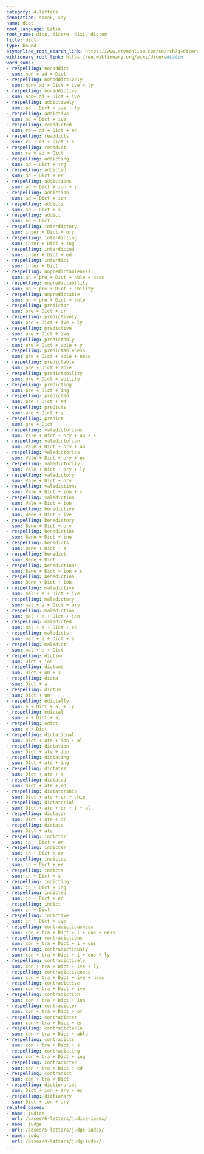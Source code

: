```yaml
---
category: 4-letters
denotation: speak, say
name: dict
root_language: Latin
root_name: dico, dicere, dixi, dictum
title: dict
type: bound
etymonline_root_search_link: https://www.etymonline.com/search?q=dicere
wiktionary_root_link: https://en.wiktionary.org/wiki/dicere#Latin
word_sums:
- respelling: nonaddict
  sum: non + ad + Dict
- respelling: nonaddictively
  sum: non+ ad + Dict + ive + ly
- respelling: nonaddictive
  sum: non+ ad + Dict + ive
- respelling: addictively
  sum: ad + Dict + ive + ly
- respelling: addictive
  sum: ad + Dict + ive
- respelling: readdicted
  sum: re + ad + Dict + ed
- respelling: readdicts
  sum: re + ad + Dict + s
- respelling: readdict
  sum: re + ad + Dict
- respelling: addicting
  sum: ad + Dict + ing
- respelling: addicted
  sum: ad + Dict + ed
- respelling: addictions
  sum: ad + Dict + ion + s
- respelling: addiction
  sum: ad + Dict + ion
- respelling: addicts
  sum: ad + Dict + s
- respelling: addict
  sum: ad + Dict
- respelling: interdictory
  sum: inter + Dict + ory
- respelling: interdicting
  sum: inter + Dict + ing
- respelling: interdicted
  sum: inter + Dict + ed
- respelling: interdict
  sum: inter + Dict
- respelling: unpredictableness
  sum: un + pre + Dict + able + ness
- respelling: unpredictability
  sum: un + pre + Dict + ability
- respelling: unpredictable
  sum: un + pre + Dict + able
- respelling: predictor
  sum: pre + Dict + or
- respelling: predictively
  sum: pre + Dict + ive + ly
- respelling: predictive
  sum: pre + Dict + ive
- respelling: predictably
  sum: pre + Dict + able + y
- respelling: predictableness
  sum: pre + Dict + able + ness
- respelling: predictable
  sum: pre + Dict + able
- respelling: predictability
  sum: pre + Dict + ability
- respelling: predicting
  sum: pre + Dict + ing
- respelling: predicted
  sum: pre + Dict + ed
- respelling: predicts
  sum: pre + Dict + s
- respelling: predict
  sum: pre + Dict
- respelling: valedictorians
  sum: Vale + Dict + ory + an + s
- respelling: valedictorian
  sum: Vale + Dict + ory + an
- respelling: valedictories
  sum: Vale + Dict + ory + es
- respelling: valedictorily
  sum: Vale + Dict + ory + ly
- respelling: valedictory
  sum: Vale + Dict + ory
- respelling: valedictions
  sum: Vale + Dict + ion + s
- respelling: valediction
  sum: Vale + Dict + ion
- respelling: benedictive
  sum: Bene + Dict + ive
- respelling: benedictory
  sum: Bene + Dict + ory
- respelling: benedictine
  sum: Bene + Dict + ine
- respelling: benedicts
  sum: Bene + Dict + s
- respelling: benedict
  sum: Bene + Dict
- respelling: benedictions
  sum: Bene + Dict + ion + s
- respelling: benediction
  sum: Bene + Dict + ion
- respelling: maledictive
  sum: mal + e + Dict + ive
- respelling: maledictory
  sum: mal + e + Dict + ory
- respelling: malediction
  sum: mal + e + Dict + ion
- respelling: maledicted
  sum: mal + e + Dict + ed
- respelling: maledicts
  sum: mal + e + Dict + s
- respelling: maledict
  sum: mal + e + Dict
- respelling: diction
  sum: Dict + ion
- respelling: dictums
  sum: Dict + um + s
- respelling: dicta
  sum: Dict + a
- respelling: dictum
  sum: Dict + um
- respelling: edictally
  sum: e + Dict + al + ly
- respelling: edictal
  sum: e + Dict + al
- respelling: edict
  sum: e + Dict
- respelling: dictational
  sum: Dict + ate + ion + al
- respelling: dictation
  sum: Dict + ate + ion
- respelling: dictating
  sum: Dict + ate + ing
- respelling: dictates
  sum: Dict + ate + s
- respelling: dictated
  sum: Dict + ate + ed
- respelling: dictatorship
  sum: Dict + ate + or + ship
- respelling: dictatorial
  sum: Dict + ate + or + i + al
- respelling: dictator
  sum: Dict + ate + or
- respelling: dictate
  sum: Dict + ate
- respelling: indictor
  sum: in + Dict + or
- respelling: indicter
  sum: in + Dict + er
- respelling: indictee
  sum: in + Dict + ee
- respelling: indicts
  sum: in + Dict + s
- respelling: indicting
  sum: in + Dict + ing
- respelling: indicted
  sum: in + Dict + ed
- respelling: indict
  sum: in + Dict
- respelling: indictive
  sum: in + Dict + ive
- respelling: contradictiousness
  sum: con + tra + Dict + i + ous + ness
- respelling: contradictious
  sum: con + tra + Dict + i + ous
- respelling: contradictiously
  sum: con + tra + Dict + i + ous + ly
- respelling: contradictively
  sum: con + tra + Dict + ive + ly
- respelling: contradictiveness
  sum: con + tra + Dict + ive + ness
- respelling: contradictive
  sum: con + tra + Dict + ive
- respelling: contradiction
  sum: con + tra + Dict + ion
- respelling: contradictor
  sum: con + tra + Dict + or
- respelling: contradicter
  sum: con + tra + Dict + er
- respelling: contradictable
  sum: con + tra + Dict + able
- respelling: contradicts
  sum: con + tra + Dict + s
- respelling: contradicting
  sum: con + tra + Dict + ing
- respelling: contradicted
  sum: con + tra + Dict + ed
- respelling: contradict
  sum: con + tra + Dict
- respelling: dictionaries
  sum: Dict + ion + ary + es
- respelling: dictionary
  sum: Dict + ion + ary
related_bases:
- name: judice
  url: /bases/6-letters/judice-iudex/
- name: judge
  url: /bases/5-letters/judge-iudex/
- name: judg
  url: /bases/4-letters/judg-iudex/
---
```

